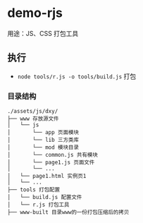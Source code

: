 # demo-rjs #
用途：JS、CSS 打包工具


## 执行 ##

- `node tools/r.js -o tools/build.js` 打包


### 目录结构 ###

    ./assets/js/dxy/
    ├── www 存放源文件
    │   └── js 
    │       └── app 页面模块
    │       └── lib 三方类库
    │       └── mod 模块目录
    │       └── common.js 共有模块
    │       └── page1.js 页面文件
    │       └── ...
    │   └── page1.html 实例页1
    │   └── ...
    ├── tools 打包配置
    │   └── build.js 配置文件
    │   └── r.js 打包工具
    ├── www-built 目录www的一份打包压缩后的拷贝